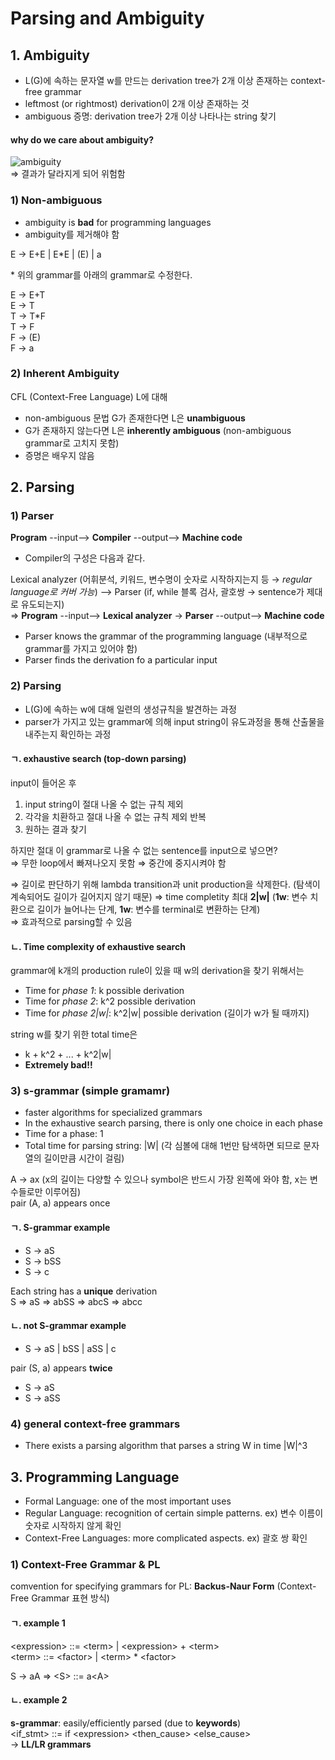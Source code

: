 # Parsing and Ambiguity

## 1. Ambiguity
- L(G)에 속하는 문자열 w를 만드는 derivation tree가 2개 이상 존재하는 context-free grammar
- leftmost (or rightmost) derivation이 2개 이상 존재하는 것
- ambiguous 증명: derivation tree가 2개 이상 나타나는 string 찾기

#### why do we care about ambiguity?
![ambiguity](https://github.com/jionchu/TIL/blob/master/Automata%20&%20Formal%20Languages/images/ambiguity.PNG)  
⇒ 결과가 달라지게 되어 위험함

### 1) Non-ambiguous
- ambiguity is **bad** for programming languages
- ambiguity를 제거해야 함

E → E+E | E*E | (E) | a  

\* 위의 grammar를 아래의 grammar로 수정한다.  

E → E+T  
E → T  
T → T*F  
T → F  
F → (E)  
F → a  

### 2) Inherent Ambiguity
CFL (Context-Free Language) L에 대해
- non-ambiguous 문법 G가 존재한다면 L은 **unambiguous**
- G가 존재하지 않는다면 L은 **inherently ambiguous** (non-ambiguous grammar로 고치지 못함)
- 증명은 배우지 않음

## 2. Parsing
### 1) Parser
**Program** --input--> **Compiler** --output--> **Machine code**  

- Compiler의 구성은 다음과 같다.

Lexical analyzer (어휘분석, 키워드, 변수명이 숫자로 시작하지는지 등 → *regular language로 커버 가능*) --> Parser (if, while 블록 검사, 괄호쌍 → sentence가 제대로 유도되는지)  
⇒ **Program** --input--> **Lexical analyzer** -> **Parser** --output--> **Machine code**  

- Parser knows the grammar of the programming language (내부적으로 grammar를 가지고 있어야 함)
- Parser finds the derivation fo a particular input

### 2) Parsing
- L(G)에 속하는 w에 대해 일련의 생성규칙을 발견하는 과정
- parser가 가지고 있는 grammar에 의해 input string이 유도과정을 통해 산출물을 내주는지 확인하는 과정

#### ㄱ. exhaustive search (top-down parsing)
input이 들어온 후
1. input string이 절대 나올 수 없는 규칙 제외
2. 각각을 치환하고 절대 나올 수 없는 규칙 제외 반복
3. 원하는 결과 찾기

하지만 절대 이 grammar로 나올 수 없는 sentence를 input으로 넣으면?  
⇒ 무한 loop에서 빠져나오지 못함 ⇒ 중간에 중지시켜야 함

⇒ 길이로 판단하기 위해 lambda transition과 unit production을 삭제한다. (탐색이 계속되어도 길이가 길어지지 않기 때문) ⇒ time completity 최대 **2|w|** (**1w**: 변수 치환으로 길이가 늘어나는 단계, **1w**: 변수를 terminal로 변환하는 단계)  
⇒ 효과적으로 parsing할 수 있음

#### ㄴ. Time complexity of exhaustive search
grammar에 k개의 production rule이 있을 때 w의 derivation을 찾기 위해서는
- Time for *phase 1*: k possible derivation
- Time for *phase 2*: k^2 possible derivation
- Time for *phase 2|w|*: k^2|w| possible derivation (길이가 w가 될 때까지)

string w를 찾기 위한 total time은
- k + k^2 + ... + k^2|w|
- **Extremely bad!!**

### 3) s-grammar (simple gramamr)
- faster algorithms for specialized grammars
- In the exhaustive search parsing, there is only one choice in each phase
- Time for a phase: 1
- Total time for parsing string: |W| (각 심볼에 대해 1번만 탐색하면 되므로 문자열의 길이만큼 시간이 걸림)

A → ax (x의 길이는 다양할 수 있으나 symbol은 반드시 가장 왼쪽에 와야 함, x는 변수들로만 이루어짐)  
pair (A, a) appears once

#### ㄱ. S-grammar example
- S → aS
- S → bSS
- S → c

Each string has a **unique** derivation  
S => aS => abSS => abcS => abcc

#### ㄴ. not S-grammar example
- S → aS | bSS | aSS | c

pair (S, a) appears **twice**
- S → aS
- S → aSS

### 4) general context-free grammars
- There exists a parsing algorithm that parses a string W in time |W|^3

## 3. Programming Language
- Formal Language: one of the most important uses
- Regular Language: recognition of certain simple patterns. ex) 변수 이름이 숫자로 시작하지 않게 확인
- Context-Free Languages: more complicated aspects. ex) 괄호 쌍 확인

### 1) Context-Free Grammar & PL
comvention for specifying grammars for PL: **Backus-Naur Form** (Context-Free Grammar 표현 방식) 

#### ㄱ. example 1
\<expression> ::= \<term> | \<expression> + \<term>  
\<term> ::= \<factor> | \<term> * \<factor>  

S → aA => \<S> ::= a\<A>

#### ㄴ. example 2
**s-grammar**: easily/efficiently parsed (due to **keywords**)  
\<if_stmt> ::= if \<expression> \<then_cause> \<else_cause>  
→ **LL/LR grammars**
